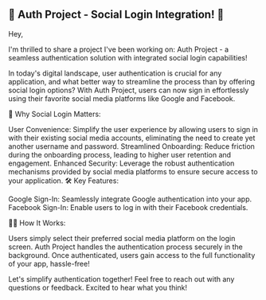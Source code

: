 
## 🚀  Auth Project - Social Login Integration! 🚀

Hey,

I'm thrilled to share a project I've been working on: Auth Project - a seamless authentication solution with integrated social login capabilities!

In today's digital landscape, user authentication is crucial for any application, and what better way to streamline the process than by offering social login options? With Auth Project, users can now sign in effortlessly using their favorite social media platforms like Google and Facebook.

🔐 Why Social Login Matters:

User Convenience: Simplify the user experience by allowing users to sign in with their existing social media accounts, eliminating the need to create yet another username and password.
Streamlined Onboarding: Reduce friction during the onboarding process, leading to higher user retention and engagement.
Enhanced Security: Leverage the robust authentication mechanisms provided by social media platforms to ensure secure access to your application.
🛠️ Key Features:

Google Sign-In: Seamlessly integrate Google authentication into your app.
Facebook Sign-In: Enable users to log in with their Facebook credentials.

👩‍💻 How It Works:

Users simply select their preferred social media platform on the login screen.
Auth Project handles the authentication process securely in the background.
Once authenticated, users gain access to the full functionality of your app, hassle-free!

Let's simplify authentication together! Feel free to reach out with any questions or feedback. Excited to hear what you think!

